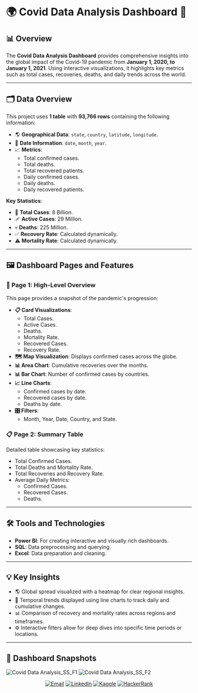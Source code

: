 # 🌍 Covid Data Analysis Dashboard 🦠



## 📊 Overview
The **Covid Data Analysis Dashboard** provides comprehensive insights into the global impact of the Covid-19 pandemic from **January 1, 2020, to January 1, 2021**. Using interactive visualizations, it highlights key metrics such as total cases, recoveries, deaths, and daily trends across the world.

---

## 🗂️ Data Overview
This project uses **1 table** with **93,766 rows** containing the following information:
- 🌎 **Geographical Data**: `state`, `country`, `latitude`, `longitude`.
- 📅 **Date Information**: `date`, `month`, `year`.
- 📈 **Metrics**:
  - Total confirmed cases.
  - Total deaths.
  - Total recovered patients.
  - Daily confirmed cases.
  - Daily deaths.
  - Daily recovered patients.

**Key Statistics**:
- 🧮 **Total Cases**: 8 Billion.
- 🩹 **Active Cases**: 29 Million.
- 💀 **Deaths**: 225 Million.
- ✅ **Recovery Rate**: Calculated dynamically.
- ⚠️ **Mortality Rate**: Calculated dynamically.

---

## 🖼️ Dashboard Pages and Features

### **📍 Page 1: High-Level Overview**
This page provides a snapshot of the pandemic's progression:
- **📋 Card Visualizations**:
  - Total Cases.
  - Active Cases.
  - Deaths.
  - Mortality Rate.
  - Recovered Cases.
  - Recovery Rate.
- **🗺️ Map Visualization**: Displays confirmed cases across the globe.
- **📊 Area Chart**: Cumulative recoveries over the months.
- **📊 Bar Chart**: Number of confirmed cases by countries.
- **📈 Line Charts**:
  - Confirmed cases by date.
  - Recovered cases by date.
  - Deaths by date.
- **🎛️ Filters**:
  - Month, Year, Date, Country, and State.

### **📋 Page 2: Summary Table**
Detailed table showcasing key statistics:
- Total Confirmed Cases.
- Total Deaths and Mortality Rate.
- Total Recoveries and Recovery Rate.
- Average Daily Metrics:
  - Confirmed Cases.
  - Recovered Cases.
  - Deaths.

---

## 🛠️ Tools and Technologies
- **Power BI**: For creating interactive and visually rich dashboards.
- **SQL**: Data preprocessing and querying.
- **Excel**: Data preparation and cleaning.

---

## 💡 Key Insights
- 🌎 Global spread visualized with a heatmap for clear regional insights.
- 📅 Temporal trends displayed using line charts to track daily and cumulative changes.
- 📊 Comparison of recovery and mortality rates across regions and timeframes.
- ⚙️ Interactive filters allow for deep dives into specific time periods or locations.

---

## 📸 Dashboard Snapshots
![Covid Data Analysis_SS_F1](https://github.com/user-attachments/assets/cf68c347-0f52-47e2-93bb-bd081c2d016e)
![Covid Data Analysis_SS_F2](https://github.com/user-attachments/assets/0251410f-34e0-477e-b6c9-6ab3ca880fd3)



<p align="center"> <a href="mailto:akshay.manchekar2002@gmail.com"><img src="https://img.shields.io/badge/Email-D14836?style=for-the-badge&logo=gmail&logoColor=white" alt="Email"></a> <a href="https://www.linkedin.com/in/akshaymanchekar"><img src="https://img.shields.io/badge/LinkedIn-0077B5?style=for-the-badge&logo=linkedin&logoColor=white" alt="LinkedIn"></a> <a href="https://www.kaggle.com/akshaymanchekar"><img src="https://img.shields.io/badge/Kaggle-20BEFF?style=for-the-badge&logo=kaggle&logoColor=white" alt="Kaggle"></a> <a href="https://www.hackerrank.com/akshay_mancheka1"><img src="https://img.shields.io/badge/HackerRank-2EC866?style=for-the-badge&logo=hackerrank&logoColor=white" alt="HackerRank"></a> </p>


